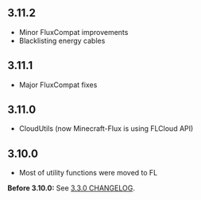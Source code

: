 ## 3.11.2
- Minor FluxCompat improvements
- Blacklisting energy cables

## 3.11.1
- Major FluxCompat fixes

## 3.11.0
- CloudUtils (now Minecraft-Flux is using FLCloud API)

## 3.10.0
- Most of utility functions were moved to FL

**Before 3.10.0:** See [3.3.0 CHANGELOG](https://github.com/Szewek/Minecraft-Flux/blob/3.3.0/CHANGELOG.md).